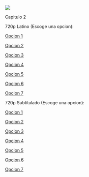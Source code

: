 <img src="https://image.tmdb.org/t/p/w780/10PrhMvQnTyZSPJ5j2ftBpvtmx1.jpg">

Capitulo 2

720p Latino (Escoge una opcion):

<a href="https://openload.co/f/C9dMx7WK88o">Opcion 1</a>

<a href="https://streamango.com/f/kpbnrkfrcnaepomb">Opcion 2</a>

<a href="http://gamovideo.com/tp7yymroukny">Opcion 3</a>

<a href="https://powvideo.net/77jqlmx1g6mn">Opcion 4</a>

<a href="https://vidoza.net/tmia7zi2a7oc.html">Opcion 5</a>

<a href="http://streamcloud.eu/0v8x87wr3mpu">Opcion 6</a>

<a href="https://www.flashx.tv/bqoosrfq6a5n.html">Opcion 7</a>

720p Subtitulado (Escoge una opcion):

<a href="https://streamango.com/f/lasonmclrrmkllea/">Opcion 1</a>

<a href="https://openload.co/f/PJPdhXUfK90/">Opcion 2</a>

<a href="http://gamovideo.com/xldrvh10yqt1">Opcion 3</a>

<a href="http://powvideo.net/l7x3q12v74fe">Opcion 4</a>

<a href="https://vidoza.net/1e848hgyalgs.html">Opcion 5</a>

<a href="http://streamcloud.eu/73fljaaq5hlq">Opcion 6</a>

<a href="https://www.flashx.tv/gk778v1770ys.html">Opcion 7</a>
